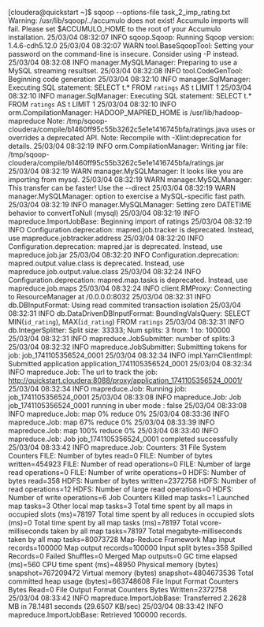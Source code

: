 [cloudera@quickstart ~]$ sqoop --options-file task_2_imp_rating.txt
Warning: /usr/lib/sqoop/../accumulo does not exist! Accumulo imports will fail.
Please set $ACCUMULO_HOME to the root of your Accumulo installation.
25/03/04 08:32:07 INFO sqoop.Sqoop: Running Sqoop version: 1.4.6-cdh5.12.0
25/03/04 08:32:07 WARN tool.BaseSqoopTool: Setting your password on the command-line is insecure. Consider using -P instead.
25/03/04 08:32:08 INFO manager.MySQLManager: Preparing to use a MySQL streaming resultset.
25/03/04 08:32:08 INFO tool.CodeGenTool: Beginning code generation
25/03/04 08:32:10 INFO manager.SqlManager: Executing SQL statement: SELECT t.* FROM `ratings` AS t LIMIT 1
25/03/04 08:32:10 INFO manager.SqlManager: Executing SQL statement: SELECT t.* FROM `ratings` AS t LIMIT 1
25/03/04 08:32:10 INFO orm.CompilationManager: HADOOP_MAPRED_HOME is /usr/lib/hadoop-mapreduce
Note: /tmp/sqoop-cloudera/compile/b1460ff95c55b3262c5e1e1416745bfa/ratings.java uses or overrides a deprecated API.
Note: Recompile with -Xlint:deprecation for details.
25/03/04 08:32:19 INFO orm.CompilationManager: Writing jar file: /tmp/sqoop-cloudera/compile/b1460ff95c55b3262c5e1e1416745bfa/ratings.jar
25/03/04 08:32:19 WARN manager.MySQLManager: It looks like you are importing from mysql.
25/03/04 08:32:19 WARN manager.MySQLManager: This transfer can be faster! Use the --direct
25/03/04 08:32:19 WARN manager.MySQLManager: option to exercise a MySQL-specific fast path.
25/03/04 08:32:19 INFO manager.MySQLManager: Setting zero DATETIME behavior to convertToNull (mysql)
25/03/04 08:32:19 INFO mapreduce.ImportJobBase: Beginning import of ratings
25/03/04 08:32:19 INFO Configuration.deprecation: mapred.job.tracker is deprecated. Instead, use mapreduce.jobtracker.address
25/03/04 08:32:20 INFO Configuration.deprecation: mapred.jar is deprecated. Instead, use mapreduce.job.jar
25/03/04 08:32:20 INFO Configuration.deprecation: mapred.output.value.class is deprecated. Instead, use mapreduce.job.output.value.class
25/03/04 08:32:24 INFO Configuration.deprecation: mapred.map.tasks is deprecated. Instead, use mapreduce.job.maps
25/03/04 08:32:24 INFO client.RMProxy: Connecting to ResourceManager at /0.0.0.0:8032
25/03/04 08:32:31 INFO db.DBInputFormat: Using read commited transaction isolation
25/03/04 08:32:31 INFO db.DataDrivenDBInputFormat: BoundingValsQuery: SELECT MIN(`id_rating`), MAX(`id_rating`) FROM `ratings`
25/03/04 08:32:31 INFO db.IntegerSplitter: Split size: 33333; Num splits: 3 from: 1 to: 100000
25/03/04 08:32:31 INFO mapreduce.JobSubmitter: number of splits:3
25/03/04 08:32:32 INFO mapreduce.JobSubmitter: Submitting tokens for job: job_1741105356524_0001
25/03/04 08:32:34 INFO impl.YarnClientImpl: Submitted application application_1741105356524_0001
25/03/04 08:32:34 INFO mapreduce.Job: The url to track the job: http://quickstart.cloudera:8088/proxy/application_1741105356524_0001/
25/03/04 08:32:34 INFO mapreduce.Job: Running job: job_1741105356524_0001
25/03/04 08:33:08 INFO mapreduce.Job: Job job_1741105356524_0001 running in uber mode : false
25/03/04 08:33:08 INFO mapreduce.Job:  map 0% reduce 0%
25/03/04 08:33:36 INFO mapreduce.Job:  map 67% reduce 0%
25/03/04 08:33:39 INFO mapreduce.Job:  map 100% reduce 0%
25/03/04 08:33:40 INFO mapreduce.Job: Job job_1741105356524_0001 completed successfully
25/03/04 08:33:42 INFO mapreduce.Job: Counters: 31
	File System Counters
		FILE: Number of bytes read=0
		FILE: Number of bytes written=454923
		FILE: Number of read operations=0
		FILE: Number of large read operations=0
		FILE: Number of write operations=0
		HDFS: Number of bytes read=358
		HDFS: Number of bytes written=2372758
		HDFS: Number of read operations=12
		HDFS: Number of large read operations=0
		HDFS: Number of write operations=6
	Job Counters 
		Killed map tasks=1
		Launched map tasks=3
		Other local map tasks=3
		Total time spent by all maps in occupied slots (ms)=78197
		Total time spent by all reduces in occupied slots (ms)=0
		Total time spent by all map tasks (ms)=78197
		Total vcore-milliseconds taken by all map tasks=78197
		Total megabyte-milliseconds taken by all map tasks=80073728
	Map-Reduce Framework
		Map input records=100000
		Map output records=100000
		Input split bytes=358
		Spilled Records=0
		Failed Shuffles=0
		Merged Map outputs=0
		GC time elapsed (ms)=560
		CPU time spent (ms)=48950
		Physical memory (bytes) snapshot=767209472
		Virtual memory (bytes) snapshot=4804673536
		Total committed heap usage (bytes)=663748608
	File Input Format Counters 
		Bytes Read=0
	File Output Format Counters 
		Bytes Written=2372758
25/03/04 08:33:42 INFO mapreduce.ImportJobBase: Transferred 2.2628 MB in 78.1481 seconds (29.6507 KB/sec)
25/03/04 08:33:42 INFO mapreduce.ImportJobBase: Retrieved 100000 records.

